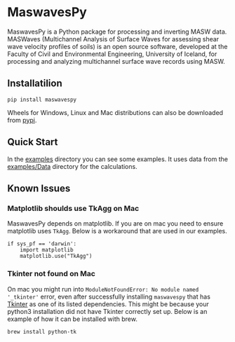 # MaswavesPy

MaswavesPy is a Python package for processing and inverting MASW data. MASWaves (Multichannel Analysis of Surface Waves for assessing shear wave velocity profiles of soils) is an open source software, developed at the Faculty of Civil and Environmental Engineering, University of Iceland, for processing and analyzing multichannel surface wave records using MASW. 

## Installatilion

`pip install maswavespy`

Wheels for Windows, Linux and Mac distributions can also be downloaded from [pypi](https://test.pypi.org/project/maswavespytest/#files).

## Quick Start

In the [examples](https://github.com/Mazvel/maswavespytest/tree/main/examples) directory you can see some examples. It uses data from the [examples/Data](https://github.com/Mazvel/maswavespytest/tree/main/examples/Data) directory for the calculations.

## Known Issues

### Matplotlib shoulds use TkAgg on Mac

MaswavesPy depends on matplotlib. If you are on mac you need to ensure matplotlib uses `TkAgg`. Below is a workaround that are used in our examples.

```
if sys_pf == 'darwin':
    import matplotlib
    matplotlib.use("TkAgg")
```

### Tkinter not found on Mac 

On mac you might run into `ModuleNotFoundError: No module named '_tkinter'` error, even after successfully installing `maswavespy` that has [Tkinter](https://docs.python.org/3/library/tkinter.html) as one of its listed dependencies. This might be because your python3 installation did not have Tkinter correctly set up. Below is an example of how it can be installed with brew.

`brew install python-tk`
